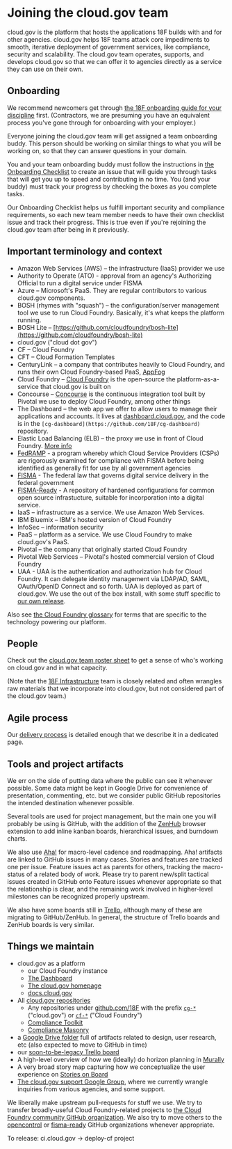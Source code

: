 # Joining the cloud.gov team

cloud.gov is the platform that hosts the applications 18F builds with and for other agencies. cloud.gov helps 18F teams attack core impediments to smooth, iterative deployment of government services, like compliance, security and scalability. The cloud.gov team operates, supports, and develops cloud.gov so that we can offer it to agencies directly as a service they can use on their own.

## Onboarding

We recommend newcomers get through [the 18F onboarding guide for your discipline](https://handbook.18f.gov/#teams) first. (Contractors, we are presuming you have an equivalent process you've gone through for onboarding with your employer.)

Everyone joining the cloud.gov team will get assigned a team onboarding buddy. This person should be working on similar things to what you will be working on, so that they can answer questions in your domain.

You and your team onboarding buddy must follow the instructions in [the Onboarding Checklist](https://github.com/18F/cg-product/blob/master/OnboardingChecklist.md) to create an issue that will guide you through tasks that will get you up to speed and contributing in no time. You (and your buddy) must track your progress by checking the boxes as you complete tasks.

Our Onboarding Checklist helps us fulfill important security and compliance requirements, so each new team member needs to have their own checklist issue and track their progress. This is true even if you're rejoining the cloud.gov team after being in it previously.

## Important terminology and context

- Amazon Web Services (AWS) – the infrastructure (IaaS) provider we use
- Authority to Operate (ATO) - approval from an agency's Authorizing Official to run a digital service under FISMA
- Azure – Microsoft's PaaS. They are regular contributors to various cloud.gov components.
- BOSH (rhymes with "squash") – the configuration/server management tool we use to run Cloud Foundry. Basically, it's what keeps the platform running.
- BOSH Lite – [https://github.com/cloudfoundry/bosh-lite](https://github.com/cloudfoundry/bosh-lite)
- cloud.gov ("cloud dot gov")
- CF – Cloud Foundry
- CFT – Cloud Formation Templates
- CenturyLink – a company that contributes heavily to Cloud Foundry, and runs their own Cloud Foundry-based PaaS, [AppFog](https://www.ctl.io/appfog/)
- Cloud Foundry – [Cloud Foundry](https://www.cloudfoundry.org/) is the open-source the platform-as-a-service that cloud.gov is built on
- Concourse – [Concourse](https://concourse.ci) is the continuous integration tool built by Pivotal we use to deploy Cloud Foundry, among other things
- The Dashboard – the web app we offer to allow users to manage their applications and accounts. It lives at [dashboard.cloud.gov](https://dashboard.cloud.gov/), and the code is in the `[cg-dashboard](https://github.com/18F/cg-dashboard)` repository.
- Elastic Load Balancing (ELB) – the proxy we use in front of Cloud Foundry. [More info](https://aws.amazon.com/elasticloadbalancing/)
- [FedRAMP](https://www.fedramp.gov/) - a program whereby which Cloud Service Providers (CSPs) are rigorously examined for compliance with FISMA before being identified as generally fit for use by all government agencies
- [FISMA](https://en.wikipedia.org/wiki/Federal_Information_Security_Management_Act_of_2002) - The federal law that governs digital service delivery in the federal government
- [FISMA-Ready](https://github.com/fisma-ready) - A repository of hardened configurations for common open source infrastucture, suitable for incorporation into a digital service.
- IaaS – infrastructure as a service. We use Amazon Web Services.
- IBM Bluemix – IBM's hosted version of Cloud Foundry
- InfoSec – information security
- PaaS – platform as a service. We use Cloud Foundry to make cloud.gov's PaaS.
- Pivotal – the company that originally started Cloud Foundry
- Pivotal Web Services – Pivotal's hosted commercial version of Cloud Foundry
- UAA - UAA is the authentication and authorization hub for Cloud Foundry. It can  delegate identity management via LDAP/AD, SAML, OAuth/OpenID Connect and so forth. UAA is deployed as part of cloud.gov. We use the out of the box install, with some stuff specific to [our own release](https://github.com/18F/cg-cf-release/tree/master/src).

Also see [the Cloud Foundry glossary](http://docs.cloudfoundry.org/concepts/glossary.html) for  terms that are specific to the technology powering our platform. 

## People

Check out the [cloud.gov team roster sheet](https://docs.google.com/spreadsheets/d/1mW3tphZ98ExmMxLHPogSpTq8DzYr5Oh8_SHnOTvjRWM/edit#gid=0) to get a sense of who's working on cloud.gov and in what capacity.

(Note that the [18F Infrastructure](https://github.com/18F/infrastructure) team is closely related and often wrangles raw materials that we incorporate into cloud.gov, but not considered part of the cloud.gov team.)

## Agile process

Our [delivery process](https://github.com/18F/cg-product/blob/master/DeliveryProcess.md) is detailed enough that we describe it in a dedicated page.

## Tools and project artifacts

We err on the side of putting data where the public can see it whenever possible. Some data might be kept in Google Drive for convenience of presentation, commenting, etc. but we consider public GitHub repositories the intended destination whenever possible.

Several tools are used for project management, but the main one you will probably be using is GitHub, with the addition of the [ZenHub](https://zenhub.io) browser extension to add inline kanban boards, hierarchical issues, and burndown charts. 

We also use [Aha!](https://18f.aha.io) for macro-level cadence and roadmapping. Aha! artifacts are linked to GitHub issues in many cases. Stories and features are tracked one per issue. Feature issues act as parents for others, tracking the macro-status of a related body of work. Please try to parent new/split tactical issues created in GitHub onto Feature issues whenever appropriate so that the relationship is clear, and the remaining work involved in higher-level milestones can be recognized properly upstream.

We also have some boards still in [Trello](https://trello.com/), although many of these are migrating to GitHub/ZenHub. In general, the structure of Trello boards and ZenHub boards is very similar.

## Things we maintain

- cloud.gov as a platform
  - our Cloud Foundry instance
  - [The Dashboard](https://dashboard.cloud.gov)
  - [The cloud.gov homepage](https://cloud.gov/)
  - [docs.cloud.gov](https://docs.cloud.gov)
- All [cloud.gov repositories](https://docs.cloud.gov/ops/repos/)
  - Any repositories under [github.com/18F](https://github.com/18F/) with the prefix [`cg-*`](https://github.com/18f?utf8=%E2%9C%93&query=cg-) ("cloud.gov") or [`cf-*`](https://github.com/18f?utf8=%E2%9C%93&query=cf-) ("Cloud Foundry")
  - [Compliance Toolkit](https://github.com/18F/compliance-toolkit/)
  - [Compliance Masonry](https://github.com/opencontrol/compliance-masonry)
- a [Google Drive folder](https://drive.google.com/a/gsa.gov/folderview?id=0Bx6EvBXVDWwheUtVckVnOE1pRzA&usp=sharing) full of artifacts related to design, user research, etc (also expected to move to GitHub in time)
- our [soon-to-be-legacy Trello board](https://trello.com/b/ChGzyepo/gov-dev)
- A high-level overview of how we (ideally) do horizon planning in [Murally](http://mur.al/bklqnALZ)
- A very broad story map capturing how we conceptualize the user experience on [Stories on Board](https://18f.storiesonboard.com/m/gov-dev)
- [The cloud.gov support Google Group](https://groups.google.com/a/gsa.gov/forum/?hl=en#!forum/cloud-gov-support), where we currently wrangle inquiries from various agencies, and some support.

We liberally make upstream pull-requests for stuff we use. We try to transfer broadly-useful Cloud Foundry-related projects to [the Cloud Foundry community GitHub organization](https://github.com/cloudfoundry-community/). We also try to move others to the [opencontrol](https://github.com/opencontrol) or [fisma-ready](https://github.com/fisma-ready) GitHub organizations whenever appropriate. 

To release: ci.cloud.gov -> deploy-cf project

